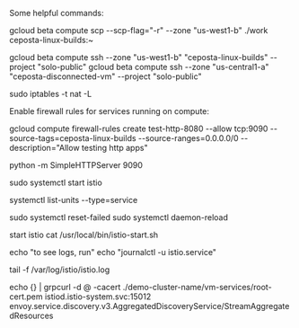 Some helpful commands:

gcloud beta compute scp --scp-flag="-r" --zone "us-west1-b" ./work ceposta-linux-builds:~ 

gcloud beta compute ssh --zone "us-west1-b" "ceposta-linux-builds" --project "solo-public"
gcloud beta compute ssh --zone "us-central1-a" "ceposta-disconnected-vm" --project "solo-public"



sudo iptables -t nat -L

Enable firewall rules for services running on compute:

gcloud compute firewall-rules create test-http-8080 --allow tcp:9090 --source-tags=ceposta-linux-builds --source-ranges=0.0.0.0/0 --description="Allow testing http apps"


python -m SimpleHTTPServer 9090

sudo systemctl start istio

systemctl list-units --type=service

sudo systemctl reset-failed
sudo systemctl daemon-reload

start istio
cat /usr/local/bin/istio-start.sh 

echo "to see logs, run"
echo "journalctl -u istio.service"

tail -f /var/log/istio/istio.log 


echo {} | grpcurl -d @ -cacert ./demo-cluster-name/vm-services/root-cert.pem istiod.istio-system.svc:15012 envoy.service.discovery.v3.AggregatedDiscoveryService/StreamAggregatedResources
